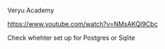 Veryu Academy

https://www.youtube.com/watch?v=NMsAKQI9Cbc

Check whehter set up for Postgres or Sqlite
